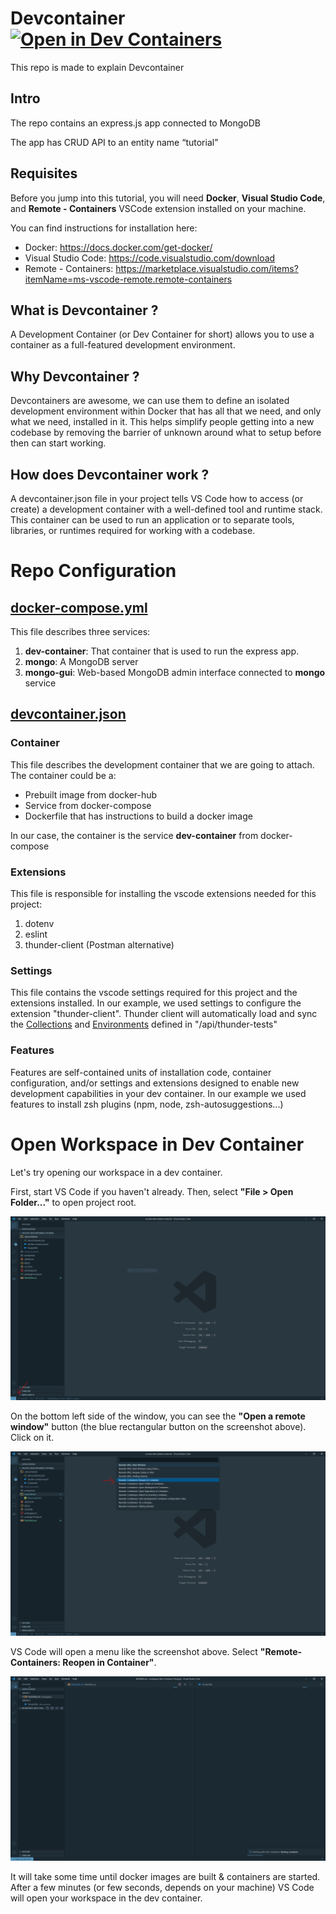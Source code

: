 # Devcontainer  [![Open in Dev Containers](https://img.shields.io/static/v1?label=Dev%20Containers&message=Open&color=blue&logo=visualstudiocode)](https://vscode.dev/redirect?url=vscode://ms-vscode-remote.remote-containers/cloneInVolume?url=https://github.com/Achrafabida/devcontainer)
This repo is made to explain Devcontainer

## Intro

The repo contains an express.js app connected to MongoDB

  

The app has CRUD API to an entity name “tutorial”

## Requisites
Before you jump into this tutorial,
you will need **Docker**, **Visual Studio Code**,
and **Remote - Containers** VSCode extension installed on your machine.

You can find instructions for installation here:
- Docker: <https://docs.docker.com/get-docker/>
- Visual Studio Code: <https://code.visualstudio.com/download>
- Remote - Containers: <https://marketplace.visualstudio.com/items?itemName=ms-vscode-remote.remote-containers>

  

## What is Devcontainer ?

A Development Container (or Dev Container for short) allows you to use a container as a full-featured development environment.

  

## Why Devcontainer ?

Devcontainers are awesome, we can use them to define an isolated development environment within Docker that has all that we need, and only what we need, installed in it. This helps simplify people getting into a new codebase by removing the barrier of unknown around what to setup before then can start working.

  

## How does Devcontainer work ?

A devcontainer.json file in your project tells VS Code how to access (or create) a development container with a well-defined tool and runtime stack. This container can be used to run an application or to separate tools, libraries, or runtimes required for working with a codebase.

  

# Repo Configuration
## [docker-compose.yml](.devcontainer/docker-compose.yml)
This file describes three services:
 1. **dev-container**:  That container that is used to run the express app.
 2. **mongo**: A MongoDB server
 3.  **mongo-gui**: Web-based MongoDB admin interface connected to **mongo** service

## [devcontainer.json](.devcontainer/devcontainer.json)
### Container
This file describes the development container that we are going to attach.
The container could be a:

 - Prebuilt image from docker-hub
 - Service from docker-compose
 - Dockerfile that has instructions to build  a docker image
 
In our case, the container is the service **dev-container** from docker-compose
### Extensions
This file is responsible for installing the vscode extensions needed for this project:

 1. dotenv
 2. eslint
 3. thunder-client (Postman alternative)

### Settings
This file contains the vscode settings required for this project and the extensions installed. 
In our example, we used settings to configure the extension "thunder-client".
Thunder client will automatically load and sync the [Collections](api/thunder-tests/thunderCollection.json) and [Environments](api/thunder-tests/thunderEnvironment.json) defined in "/api/thunder-tests"

### Features  
Features are self-contained units of installation code, container configuration, and/or settings and extensions designed to enable new development capabilities in your dev container.
In our example we used features to install zsh plugins (npm, node, zsh-autosuggestions...)

# Open Workspace in Dev Container

Let's try opening our workspace in a dev container.

First, start VS Code if you haven't already.
Then, select **"File > Open Folder..."** to open project root.

![First Local](screenshots/first_local.png)

On the bottom left side of the window,
you can see the **"Open a remote window"** button
(the blue rectangular button on the screenshot above).
Click on it.

![Remote Menu](screenshots/remote_menu.png)

VS Code will open a menu like the screenshot above.
Select **"Remote-Containers: Reopen in Container"**.

![Loading](screenshots/loading.png)

It will take some time until docker images are built
& containers are started.
After a few minutes (or few seconds, depends on your machine)
VS Code will open your workspace in
the dev container.
